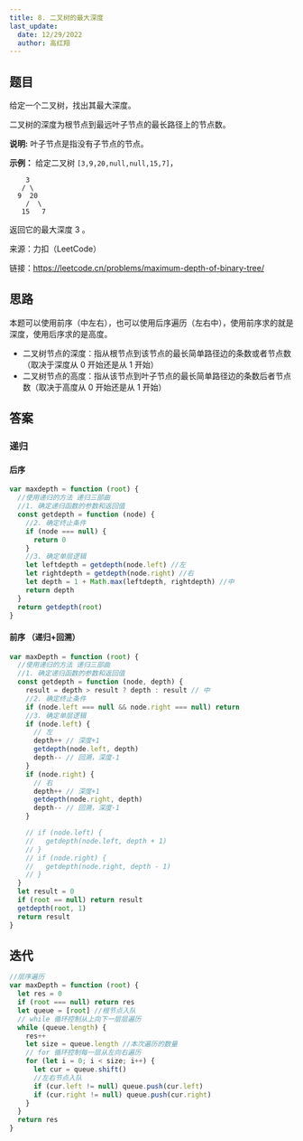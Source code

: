 ```yaml
---
title: 8. 二叉树的最大深度
last_update:
  date: 12/29/2022
  author: 高红翔
---
```


## 题目

给定一个二叉树，找出其最大深度。

二叉树的深度为根节点到最远叶子节点的最长路径上的节点数。

**说明:** 叶子节点是指没有子节点的节点。

**示例：**
给定二叉树 `[3,9,20,null,null,15,7]`，

```
    3
   / \
  9  20
    /  \
   15   7
```

返回它的最大深度 3 。

来源：力扣（LeetCode）

链接：https://leetcode.cn/problems/maximum-depth-of-binary-tree/

## 思路

本题可以使用前序（中左右），也可以使用后序遍历（左右中），使用前序求的就是深度，使用后序求的是高度。

- 二叉树节点的深度：指从根节点到该节点的最长简单路径边的条数或者节点数（取决于深度从 0 开始还是从 1 开始）
- 二叉树节点的高度：指从该节点到叶子节点的最长简单路径边的条数后者节点数（取决于高度从 0 开始还是从 1 开始）

## 答案

### 递归

#### 后序

```js
var maxdepth = function (root) {
  //使用递归的方法 递归三部曲
  //1. 确定递归函数的参数和返回值
  const getdepth = function (node) {
    //2. 确定终止条件
    if (node === null) {
      return 0
    }
    //3. 确定单层逻辑
    let leftdepth = getdepth(node.left) //左
    let rightdepth = getdepth(node.right) //右
    let depth = 1 + Math.max(leftdepth, rightdepth) //中
    return depth
  }
  return getdepth(root)
}
```

#### 前序 （递归+回溯）

```js
var maxDepth = function (root) {
  //使用递归的方法 递归三部曲
  //1. 确定递归函数的参数和返回值
  const getdepth = function (node, depth) {
    result = depth > result ? depth : result // 中
    //2. 确定终止条件
    if (node.left === null && node.right === null) return
    //3. 确定单层逻辑
    if (node.left) {
      // 左
      depth++ // 深度+1
      getdepth(node.left, depth)
      depth-- // 回溯，深度-1
    }
    if (node.right) {
      // 右
      depth++ // 深度+1
      getdepth(node.right, depth)
      depth-- // 回溯，深度-1
    }

    // if (node.left) {
    //   getdepth(node.left, depth + 1)
    // }
    // if (node.right) {
    //   getdepth(node.right, depth - 1)
    // }
  }
  let result = 0
  if (root == null) return result
  getdepth(root, 1)
  return result
}
```

## 迭代

```js
//层序遍历
var maxDepth = function (root) {
  let res = 0
  if (root === null) return res
  let queue = [root] //根节点入队
  // while 循环控制从上向下一层层遍历
  while (queue.length) {
    res++
    let size = queue.length //本次遍历的数量
    // for 循环控制每一层从左向右遍历
    for (let i = 0; i < size; i++) {
      let cur = queue.shift()
      //左右节点入队
      if (cur.left != null) queue.push(cur.left)
      if (cur.right != null) queue.push(cur.right)
    }
  }
  return res
}
```
